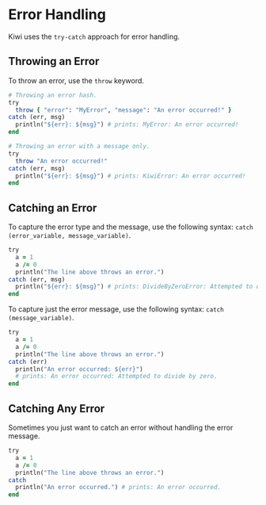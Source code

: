 # Error Handling 

Kiwi uses the `try-catch` approach for error handling.

## Throwing an Error

To throw an error, use the `throw` keyword.

```ruby
# Throwing an error hash.
try
  throw { "error": "MyError", "message": "An error occurred!" }
catch (err, msg)
  println("${err}: ${msg}") # prints: MyError: An error occurred!
end

# Throwing an error with a message only.
try
  throw "An error occurred!"
catch (err, msg)
  println("${err}: ${msg}") # prints: KiwiError: An error occurred!
end
```

## Catching an Error

To capture the error type and the message, use the following syntax: `catch (error_variable, message_variable)`.

```ruby
try
  a = 1
  a /= 0
  println("The line above throws an error.")
catch (err, msg)
  println("${err}: ${msg}") # prints: DivideByZeroError: Attempted to divide by zero.
end
```

To capture just the error message, use the following syntax: `catch (message_variable)`.

```ruby
try
  a = 1
  a /= 0
  println("The line above throws an error.")
catch (err)
  println("An error occurred: ${err}")
  # prints: An error occurred: Attempted to divide by zero.
end
```

## Catching Any Error

Sometimes you just want to catch an error without handling the error message.

```ruby
try
  a = 1
  a /= 0
  println("The line above throws an error.")
catch
  println("An error occurred.") # prints: An error occurred.
end
```